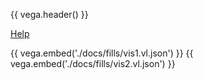 {{ vega.header() }}

<a href="../help/index.html" class="icon fa-question-circle"> Help</a>

{{ vega.embed('./docs/fills/vis1.vl.json') }}
{{ vega.embed('./docs/fills/vis2.vl.json') }}

<style>
/* hack to turn off gray background in the readthedocs theme */
.wy-nav-content-wrap { background-color: #fcfcfc !important; }
</style>
